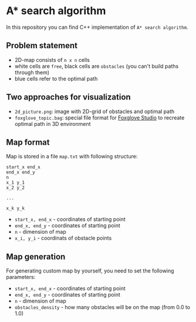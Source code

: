 # A* search algorithm

In this repository you can find C++ implementation of `A* search algorithm`.

## Problem statement
- 2D-map consists of `n x n` cells
- white cells are `free`, black cells are `obstacles` (you can't build paths through them)
- blue cells refer to the optimal path

## Two approaches for visualization
- `2d_picture.png`: image with 2D-grid of obstacles and optimal path
- `foxglove_topic.bag`: special file format for [Foxglove Studio](https://foxglove.dev/) to recreate optimal path in 3D environment

## Map format
Map is stored in a file `map.txt` with following structure:

```
start_x end_x
end_x end_y
n
x_1 y_1
x_2 y_2

...

x_k y_k
```

- `start_x, end_x` - coordinates of starting point
- `end_x, end_y` - coordinates of starting point
- `n` - dimension of map
- `x_i, y_i` - coordinats of obstacle points

## Map generation
For generating custom map by yourself, you need to set the following parameters:
- `start_x, end_x` - coordinates of starting point
- `end_x, end_y` - coordinates of starting point
- `n` - dimension of map
- `obstacles_density` - how many obstacles will be on the map (from 0.0 to 1.0)
